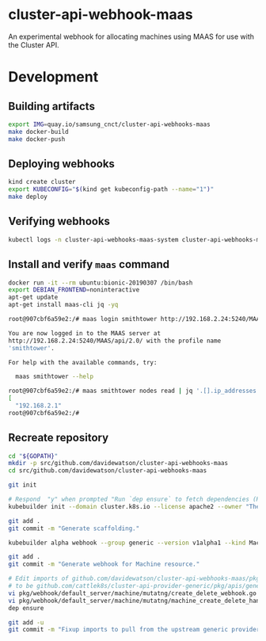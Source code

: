 # cluster-api-webhook-maas

An experimental webhook for allocating machines using MAAS for use with the Cluster API.

# Development

## Building artifacts

```bash
export IMG=quay.io/samsung_cnct/cluster-api-webhooks-maas
make docker-build
make docker-push
```

## Deploying webhooks

```bash
kind create cluster
export KUBECONFIG="$(kind get kubeconfig-path --name="1")"
make deploy
```

## Verifying webhooks

```bash
kubectl logs -n cluster-api-webhooks-maas-system cluster-api-webhooks-maas-controller-manager-0 -c manager -f
```

## Install and verify `maas` command

```bash
docker run -it --rm ubuntu:bionic-20190307 /bin/bash
export DEBIAN_FRONTEND=noninteractive
apt-get update
apt-get install maas-cli jq -yq
```

```bash
root@907cbf6a59e2:/# maas login smithtower http://192.168.2.24:5240/MAAS/ <REDACTED-TOKEN>

You are now logged in to the MAAS server at
http://192.168.2.24:5240/MAAS/api/2.0/ with the profile name
'smithtower'.

For help with the available commands, try:

  maas smithtower --help

root@907cbf6a59e2:/# maas smithtower nodes read | jq '.[].ip_addresses' | head -n2
[
  "192.168.2.1"
root@907cbf6a59e2:/#
```

## Recreate repository

```bash
cd "${GOPATH}" 
mkdir -p src/github.com/davidewatson/cluster-api-webhooks-maas
cd src/github.com/davidewatson/cluster-api-webhooks-maas

git init
```

```bash
# Respond  "y" when prompted "Run `dep ensure` to fetch dependencies (Recommended) [y/n]?""
kubebuilder init --domain cluster.k8s.io --license apache2 --owner "The Kubernetes Authors"

git add .
git commit -m "Generate scaffolding."
```

```bash
kubebuilder alpha webhook --group generic --version v1alpha1 --kind Machine --type=mutatng --operations=create,delete --make=false

git add .
git commit -m "Generate webhook for Machine resource."
```

```bash
# Edit imports of github.com/davidewatson/cluster-api-webhooks-maas/pkg/apis/generic/v1alpha1
# to be github.com/cattlek8s/cluster-api-provider-generic/pkg/apis/generic/v1alpha1
vi pkg/webhook/default_server/machine/mutatng/create_delete_webhook.go
vi pkg/webhook/default_server/machine/mutatng/machine_create_delete_handler.go 
dep ensure

git add -u
git commit -m "Fixup imports to pull from the upstream generic provider."
```


